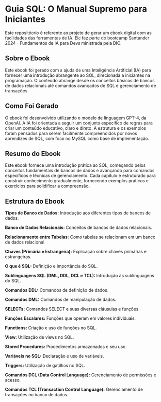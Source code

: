 # Guia SQL: O Manual Supremo para Iniciantes 
Este repositóorio é referente ao projeto de gerar um ebook digital com as facilidades das ferramentas de IA. Ele faz parte do bootcamp Santander 2024 - Fundamentos de IA para Devs ministrada pela DIO.


## Sobre o Ebook
Este ebook foi gerado com a ajuda de uma Inteligência Artificial (IA) para fornecer uma introdução abrangente ao SQL, direcionada a iniciantes na programação. O conteúdo abrange desde os conceitos básicos de bancos de dados relacionais até comandos avançados de SQL e gerenciamento de transações.

## Como Foi Gerado
O ebook foi desenvolvido utilizando o modelo de linguagem GPT-4, da OpenAI. A IA foi orientada a seguir um conjunto específico de regras para criar um conteúdo educativo, claro e direto. A estrutura e os exemplos foram pensados para serem facilmente compreendidos por novos aprendizes de SQL, com foco no MySQL como base de implementação.

## Resumo do Ebook
Este ebook fornece uma introdução prática ao SQL, começando pelos conceitos fundamentais de bancos de dados e avançando para comandos específicos e técnicas de gerenciamento. Cada capítulo é estruturado para construir conhecimento gradualmente, fornecendo exemplos práticos e exercícios para solidificar a compreensão.

## Estrutura do Ebook

**Tipos de Banco de Dados:** Introdução aos diferentes tipos de bancos de dados.

**Banco de Dados Relacionais:** Conceitos de bancos de dados relacionais.

**Relacionamento entre Tabelas:** Como tabelas se relacionam em um banco de dados relacional.

**Chaves (Primária e Estrangeira):** Explicação sobre chaves primárias e estrangeiras.

**O que é SQL:** Definição e importância do SQL.

**Sublinguagens SQL (DML, DDL, DCL e TCL):** Introdução às sublinguagens do SQL.

**Comandos DDL:** Comandos de definição de dados.

**Comandos DML:** Comandos de manipulação de dados.

**SELECTs:** Comandos SELECT e suas diversas cláusulas e funções.

**Funções Escalares:** Funções que operam em valores individuais.

**Functions:** Criação e uso de funções no SQL.

**View:** Utilização de views no SQL.

**Stored Procedures:** Procedimentos armazenados e seu uso.

**Variáveis no SQL:** Declaração e uso de variáveis.

**Triggers:** Utilização de gatilhos no SQL.

**Comandos DCL (Data Control Language):** Gerenciamento de permissões e acesso.

**Comandos TCL (Transaction Control Language):** Gerenciamento de transações no banco de dados.
